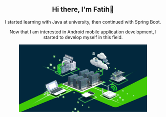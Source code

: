 ### 

<div  align="center">

<h2>Hi there, I'm Fatih👋</h2>

<p>I started learning with Java at university, then continued with Spring Boot.</p>

<p> Now that I am interested in Android mobile application development, I started to develop myself in this field.</p>
  
<img src="/images/image.jpg" width="400" height="auto" alt="Fatih Computer Engineer" />
  
</div>
